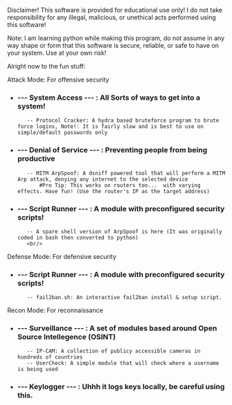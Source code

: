 Disclaimer! This software is provided for educational use only! I do not take responsibility for any illegal, malicious, or unethical acts performed using this software!

Note: I am learning python while making this program, do not assume in any way shape or form that this software is secure, reliable, or safe to have on your system. Use at your own risk!



Alright now to the fun stuff:

Attack Mode: For offensive security <br/>
-    ### --- System Access --- : All Sorts of ways to get into a system! <br/>
            -- Protocol Cracker: A hydra based bruteforce program to brute force logins, Note!: It is fairly slow and is best to use on simple/default passwords only 

-    ### --- Denial of Service --- : Preventing people from being productive <br/>
            -- MITM ArpSpoof: A dsniff powered tool that will perform a MITM Arp attack, denying any internet to the selected device  
                #Pro Tip: This works on routers too...  with varying effects. Have fun! (Use the router's IP as the target address) 

-    ### --- Script Runner --- : A module with preconfigured security scripts! <br/>
            -- A spare shell version of ArpSpoof is here (It was originally coded in bash then converted to python)
            <br/>

Defense Mode: For defensive security <br/>
-    ### --- Script Runner --- : A module with preconfigured security scripts! <br/>
            -- fail2ban.sh: An interactive fail2ban install & setup script.  

Recon Mode: For reconnaissance <br/>
-    ### --- Surveillance --- : A set of modules based around Open Source Intellegence (OSINT) <br/>
            -- IP-CAM: A collection of publicy accessible cameras in hundreds of countries 
            -- UserCheck: A simple module that will check where a username is being used 

-    ### --- Keylogger --- : Uhhh it logs keys locally, be careful using this. <br/>